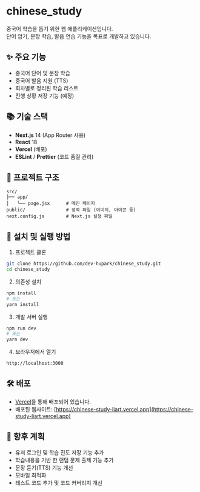 # chinese_study

중국어 학습을 돕기 위한 웹 애플리케이션입니다.  
단어 암기, 문장 학습, 발음 연습 기능을 목표로 개발하고 있습니다.

## ✨ 주요 기능

- 중국어 단어 및 문장 학습
- 중국어 발음 지원 (TTS)
- 회차별로 정리된 학습 리스트
- 진행 상황 저장 기능 (예정)

## 📚 기술 스택

- **Next.js** 14 (App Router 사용)
- **React** 18
- **Vercel** (배포)
- **ESLint** / **Prettier** (코드 품질 관리)

## 📂 프로젝트 구조

```plaintext
src/
├── app/
│   └── page.jsx      # 메인 페이지
public/               # 정적 파일 (이미지, 아이콘 등)
next.config.js        # Next.js 설정 파일
```

## 🚀 설치 및 실행 방법

1. 프로젝트 클론

```bash
git clone https://github.com/dev-hupark/chinese_study.git
cd chinese_study
```

2. 의존성 설치

```bash
npm install
# 또는
yarn install
```

3. 개발 서버 실행

```bash
npm run dev
# 또는
yarn dev
```

4. 브라우저에서 열기

```plaintext
http://localhost:3000
```

## 🛠️ 배포

- [Vercel](https://vercel.com/)을 통해 배포되어 있습니다.
- 배포된 웹사이트: [https://chinese-study-liart.vercel.app](https://chinese-study-liart.vercel.app)

## 🧩 향후 계획

- 유저 로그인 및 학습 진도 저장 기능 추가
- 학습내용을 기반 한 랜덤 문제 출제 기능 추가
- 문장 듣기(TTS) 기능 개선
- 모바일 최적화
- 테스트 코드 추가 및 코드 커버리지 개선
